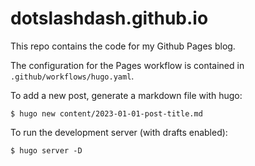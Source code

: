 # dotslashdash.github.io
This repo contains the code for my Github Pages blog.

The configuration for the Pages workflow is contained in `.github/workflows/hugo.yaml`.

To add a new post, generate a markdown file with hugo:
```
$ hugo new content/2023-01-01-post-title.md
```

To run the development server (with drafts enabled):
```
$ hugo server -D
```
